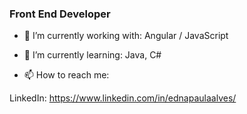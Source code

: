 ### Front End Developer

- 🔭 I’m currently working with: Angular / JavaScript

- 🌱 I’m currently learning: Java, C#

- 📫 How to reach me: 

LinkedIn: https://www.linkedin.com/in/ednapaulaalves/


<!--
**eaoliveira/eaoliveira** is a ✨ _special_ ✨ repository because its `README.md` (this file) appears on your GitHub profile.

Here are some ideas to get you started:

- 🔭 I’m currently working on ...
- 🌱 I’m currently learning ...
- 👯 I’m looking to collaborate on ...
- 🤔 I’m looking for help with ...
- 💬 Ask me about ...
- 📫 How to reach me: ...
- 😄 Pronouns: ...
- ⚡ Fun fact: ...
-->

